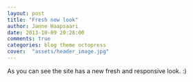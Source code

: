 ```yaml
---
layout: post
title: "Fresh new look"
author: Janne Haapsaari
date: 2013-10-09 20:28:00
comments: true
categories: blog theme octopress
cover:  "assets/header_image.jpg"
---
```


As you can see the site has a new fresh and responsive look. :)
